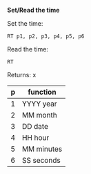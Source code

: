__Set/Read the time__

Set the time:

	RT p1, p2, p3, p4, p5, p6

Read the time:

	RT
	
Returns: x

|p|function
|---|---|
|1|YYYY year
|2|MM month
|3|DD date
|4|HH hour
|5|MM minutes
|6|SS seconds

